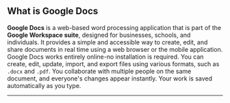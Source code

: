 ## What is Google Docs
**Google Docs** is a web-based word processing application that is part of the **Google Workspace suite**, designed for businesses, schools, and individuals. It provides a simple and accessible way to create, edit, and share documents in real time using a web browser or the mobile application. 
Google Docs works entirely online-no installation is required. You can create, edit, update, import, and export files using various formats, such as `.docx` and `.pdf`. You collaborate with multiple people on the same document, and everyone's changes appear instantly. Your work is saved automatically as you type.  

---
